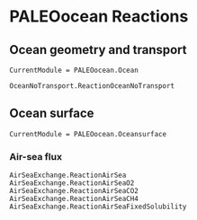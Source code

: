 # PALEOocean Reactions

## Ocean geometry and transport
```@meta
CurrentModule = PALEOocean.Ocean
```

```@docs
OceanNoTransport.ReactionOceanNoTransport
```

## Ocean surface
```@meta
CurrentModule = PALEOocean.Oceansurface
```

### Air-sea flux
```@docs
AirSeaExchange.ReactionAirSea
AirSeaExchange.ReactionAirSeaO2
AirSeaExchange.ReactionAirSeaCO2
AirSeaExchange.ReactionAirSeaCH4
AirSeaExchange.ReactionAirSeaFixedSolubility
```
